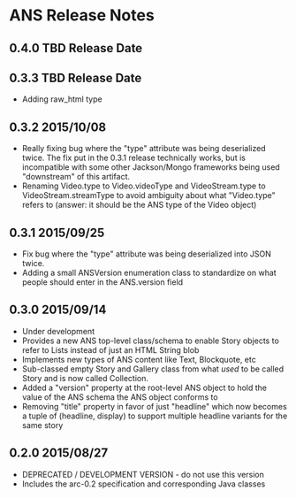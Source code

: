 # ANS Release Notes

## 0.4.0 TBD Release Date

## 0.3.3 TBD Release Date

* Adding raw_html type

## 0.3.2 2015/10/08

* Really fixing bug where the "type" attribute was being deserialized twice. The fix put in the 0.3.1 release technically works, but is incompatible with some other Jackson/Mongo frameworks being used "downstream" of this artifact.
* Renaming Video.type to Video.videoType and VideoStream.type to VideoStream.streamType to avoid ambiguity about what "Video.type" refers to (answer: it should be the ANS type of the Video object)

## 0.3.1 2015/09/25

* Fix bug where the "type" attribute was being deserialized into JSON twice.
* Adding a small ANSVersion enumeration class to standardize on what people should enter in the ANS.version field

## 0.3.0 2015/09/14

* Under development
* Provides a new ANS top-level class/schema to enable Story objects to refer to Lists<ANS> instead of just an HTML String blob
* Implements new types of ANS content like Text, Blockquote, etc
* Sub-classed empty Story and Gallery class from what *used* to be called Story and is now called Collection.
* Added a "version" property at the root-level ANS object to hold the value of the ANS schema the ANS object conforms to
* Removing "title" property in favor of just "headline" which now becomes a tuple of (headline, display) to support multiple headline variants for the same story

## 0.2.0 2015/08/27

* DEPRECATED / DEVELOPMENT VERSION - do not use this version
* Includes the arc-0.2 specification and corresponding Java classes
